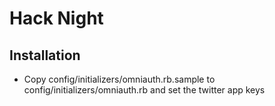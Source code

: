 Hack Night
==========

Installation
------------

* Copy config/initializers/omniauth.rb.sample to config/initializers/omniauth.rb
  and set the twitter app keys
